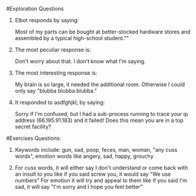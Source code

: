 #Exploration Questions

1. Elbot responds by saying:

	Most of my parts can be bought at better-stocked hardware stores and assembled by a typical high-school student.""

2. The most peculiar response is:

	Don't worry about that. I don't know what I'm saying.

3. The most interesting response is:

	My brain is so large, it needed the additional room. Otherwise I could only say "blubba blubba blubba."

4. It responded to asdfghjkl; by saying:

	Sorry if I'm confused, but I had a sub-process running to trace your ip address (66.195.91.183) and it failed! Does this mean you are in a top secret facility?


#Exercises Questions:

1. Keywords include: gun, sad, poop, feces, man, woman, "any cuss words", emotion words like angery, sad, happy, grouchy

2. For cuss words, it will either say I don't understand or come back with an insult to you like if you said screw you, it would say "We use numbers"
For emotion it will try and appeal to them like if you said I'm sad, it will say "I'm sorry and I hope you feel better"
